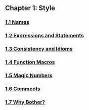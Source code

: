 ## Chapter 1: Style

### [1.1 Names](1.1-names)
### [1.2 Expressions and Statements](1.2-expressions-and-statements)
### [1.3 Consistency and Idioms](1.3-consistency-and-idioms)
### [1.4 Function Macros](1.4-function-macros)
### [1.5 Magic Numbers](1.5-magic-numbers)
### [1.6 Comments](1.6-comments)
### [1.7 Why Bother?](1.7-why-bother)
